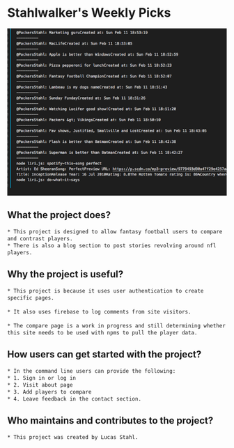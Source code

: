 # Stahlwalker's Weekly Picks

![This is a screen shot of text file results](https://github.com/Stahlwalker/liri-node-app/blob/master/logfile2.png)

## What the project does?
    * This project is designed to allow fantasy football users to compare and contrast players.  
    * There is also a blog section to post stories revolving around nfl players.  

## Why the project is useful?
    * This project is because it uses user authentication to create specific pages. 

    * It also uses firebase to log comments from site visitors.  

    * The compare page is a work in progress and still determining whether this site needs to be used with npms to pull the player data.   

## How users can get started with the project?
    * In the command line users can provide the following:
    * 1. Sign in or log in
    * 2. Visit about page
    * 3. Add players to compare
    * 4. Leave feedback in the contact section. 

## Who maintains and contributes to the project?
    * This project was created by Lucas Stahl.

